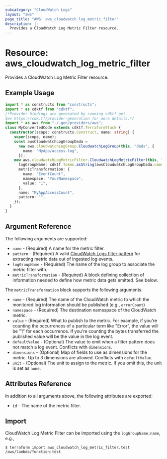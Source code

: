 ```yaml
---
subcategory: "CloudWatch Logs"
layout: "aws"
page_title: "AWS: aws_cloudwatch_log_metric_filter"
description: |-
  Provides a CloudWatch Log Metric Filter resource.
---
```


# Resource: aws_cloudwatch_log_metric_filter

Provides a CloudWatch Log Metric Filter resource.

## Example Usage

```typescript
import * as constructs from "constructs";
import * as cdktf from "cdktf";
/*Provider bindings are generated by running cdktf get.
See https://cdk.tf/provider-generation for more details.*/
import * as aws from "./.gen/providers/aws";
class MyConvertedCode extends cdktf.TerraformStack {
  constructor(scope: constructs.Construct, name: string) {
    super(scope, name);
    const awsCloudwatchLogGroupDada =
      new aws.cloudwatchLogGroup.CloudwatchLogGroup(this, "dada", {
        name: "MyApp/access.log",
      });
    new aws.cloudwatchLogMetricFilter.CloudwatchLogMetricFilter(this, "yada", {
      logGroupName: cdktf.Token.asString(awsCloudwatchLogGroupDada.name),
      metricTransformation: {
        name: "EventCount",
        namespace: "YourNamespace",
        value: "1",
      },
      name: "MyAppAccessCount",
      pattern: "",
    });
  }
}

```

## Argument Reference

The following arguments are supported:

* `name` - (Required) A name for the metric filter.
* `pattern` - (Required) A valid [CloudWatch Logs filter pattern](https://docs.aws.amazon.com/AmazonCloudWatch/latest/DeveloperGuide/FilterAndPatternSyntax.html)
  for extracting metric data out of ingested log events.
* `logGroupName` - (Required) The name of the log group to associate the metric filter with.
* `metricTransformation` - (Required) A block defining collection of information needed to define how metric data gets emitted. See below.

The `metricTransformation` block supports the following arguments:

* `name` - (Required) The name of the CloudWatch metric to which the monitored log information should be published (e.g., `errorCount`)
* `namespace` - (Required) The destination namespace of the CloudWatch metric.
* `value` - (Required) What to publish to the metric. For example, if you're counting the occurrences of a particular term like "Error", the value will be "1" for each occurrence. If you're counting the bytes transferred the published value will be the value in the log event.
* `defaultValue` - (Optional) The value to emit when a filter pattern does not match a log event. Conflicts with `dimensions`.
* `dimensions` - (Optional) Map of fields to use as dimensions for the metric. Up to 3 dimensions are allowed. Conflicts with `defaultValue`.
* `unit` - (Optional) The unit to assign to the metric. If you omit this, the unit is set as `none`.

## Attributes Reference

In addition to all arguments above, the following attributes are exported:

* `id` - The name of the metric filter.

## Import

CloudWatch Log Metric Filter can be imported using the `logGroupName:name`, e.g.,

```
$ terraform import aws_cloudwatch_log_metric_filter.test /aws/lambda/function:test
```

<!-- cache-key: cdktf-0.17.0-pre.15 input-69b3839f53ce6c273271d7fa64aa176be92f4eaf6c5f5082307b5a685f2d52e8 -->